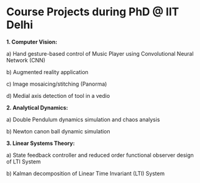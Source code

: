 # Course Projects during PhD @ IIT Delhi

**1. Computer Vision:** 

a) Hand gesture-based control of Music Player using Convolutional Neural Network (CNN)

b) Augmented reality application

c) Image mosaicing/stitching (Panorma)

d) Medial axis detection of tool in a vedio

**2. Analytical Dynamics:** 

a) Double Pendulum dynamics simulation and chaos analysis

b) Newton canon ball dynamic simulation

**3. Linear Systems Theory:** 

a) State feedback controller and reduced order functional observer design of LTI System

b) Kalman decomposition of Linear Time Invariant (LTI) System






